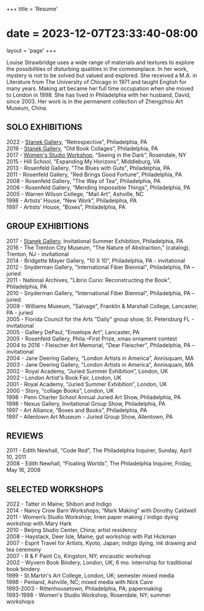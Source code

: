 +++
title = 'Resume'
# date = 2023-12-07T23:33:40-08:00
layout = 'page'
+++

Louise Strawbridge uses a wide range of materials and textures to explore the possibilities of disturbing qualities in the commonplace.  In her work, mystery is not to be solved but valued and explored.  She received a M.A. in Literature from The University of Chicago in 1971 and taught English for many years.  Making art became her full time occupation when she moved to London in 1998.  She has lived in Philadelphia with her husband, David, since 2003.  Her work is in the permanent collection of Zhengzhou Art Museum, China.

## SOLO EXHIBITIONS

2022 - [Stanek Gallery](https://www.artsy.net/partner/stanek-gallery/artists/louise-strawbridge), “Retrospective”, Philadelphia, PA  
2019 - [Stanek Gallery](https://www.artsy.net/partner/stanek-gallery/artists/louise-strawbridge), “Old Book Collages”, Philadelphia, PA  
2017 - [Women's Studio Workshop](https://wsworkshop.org/past-exhibitions/), “Seeing in the Dark”, Rosendale, NY
2015 - Hill School, “Expanding My Horizons”, Middleburg, VA  
2013 - Rosenfeld Gallery, "The Blues with Guts", Philadelphia, PA  
2011 - Rosenfeld Gallery, "Red Brings Good Fortune", Philadelphia, PA  
2008 - Rosenfeld Gallery, "The Way of Tea", Philadelphia, PA  
2006 - Rosenfeld Gallery, “Mending Impossible Things", Philadelphia, PA  
2005 - Warren Wilson College, "Mail Art", Ashville, NC  
1998 - Artists' House, “New Work”, Philadelphia, PA  
1997 - Artists' House, “Boxes”, Philadelphia, PA  

## GROUP EXHIBITIONS

2017 - [Stanek Gallery](https://www.artsy.net/partner/stanek-gallery/artists/louise-strawbridge), Invitational Summer Exhibition, Philadelphia, PA  
2016 - The Trenton City Museum, “The Nature of Abstraction,” (catalog), Trenton, NJ - invitational  
2014 - Bridgette Mayer Gallery, “10 X 10”, Philadelphia, PA - invitational  
2012 - Snyderman Gallery, "International Fiber Biennial", Philadelphia, PA – juried  
2011 - National Archives, "Librio Curio: Reconstructing the Book", Philadelphia, PA  
2010 - Snyderman Gallery, "International Fiber Biennial", Philadelphia, PA – juried  
2009 - Williams Museum, "Salvage", Franklin & Marshall College, Lancaster, PA - juried  
2005 - Florida Council for the Arts "Daily" group show, St. Petersburg FL - invitational  
2005 - Gallery DePaul, “Envelope Art”, Lancaster, PA  
2005 - Rosenfeld Gallery, Phila.–First Prize, xmas ornament contest  
2004 to 2016 - Fleischer Art Memorial, "Dear Fleischer", Philadelphia, PA – invitational  
2004 - Jane Deering Gallery, “London Artists in America”, Annisquam, MA  
2003 - Jane Deering Gallery, “London Artists in America”, Annisquam, MA  
2002 - Royal Academy, “Juried Summer Exhibition”, London, UK  
2002 - London Artist's Book Fair, London, UK  
2001 - Royal Academy, “Juried Summer Exhibition”, London, UK  
2000 - Story, “collage Books”, London, UK  
1998 - Penn Charter School Annual Juried Art Show, Philadelphia, PA  
1998 - Nexus Gallery, Invitational Group Show, Philadelphia, PA  
1997 - Art Alliance, “Boxes and Books”, Philadelphia, PA  
1997 - Allentown Art Museum - Juried Group Show, Allentown, PA  

## REVIEWS

2011 - Edith Newhall, “Code Red”, The Philadelphia Inquirer, Sunday, April 10, 2011  
2008 - Edith Newhall, “Floating Worlds”, The Philadelphia Inquirer, Friday, May 16, 2008  

## SELECTED WORKSHOPS

2022 - Tatter in Maine; Shibori and Indigo  
2014 - Nancy Crow Barn Workshops; “Mark Making” with Dorothy Caldwell  
2011 - Women’s Studio Workshop; linen paper making / indigo dying workshop with Mary Hark  
2010 - Beijing Studio Center, China; artist residency  
2008 - Haystack, Deer Isle, Maine; gut workshop with Pat Hickman  
2007 - Esprit Travel for Artists, Kyoto, Japan; indigo dying, ink drawing and tea ceremony  
2007 - R & F Paint Co, Kingston, NY; encaustic workshop  
2002 - Wyvern Book Bindery, London, UK; 6 mo. internship for traditional book bindery  
1999 - St.Martin's Art College, London, UK; semester mixed media  
1998 - Penland, Ashville, NC; mixed media with Nick Cave  
1993-2003 - Rittenhousetown, Philadelphia, PA; papermaking  
1993-1998 - Women's Studio Workshop, Rosendale, NY; summer workshops  

